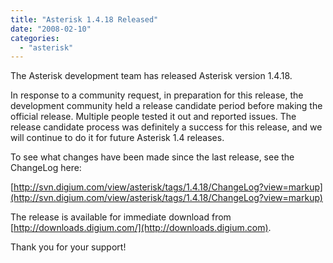```yaml
---
title: "Asterisk 1.4.18 Released"
date: "2008-02-10"
categories: 
  - "asterisk"
---
```


The Asterisk development team has released Asterisk version 1.4.18.

In response to a community request, in preparation for this release, the development community held a release candidate period before making the official release. Multiple people tested it out and reported issues. The release candidate process was definitely a success for this release, and we will continue to do it for future Asterisk 1.4 releases.

To see what changes have been made since the last release, see the ChangeLog here:

[http://svn.digium.com/view/asterisk/tags/1.4.18/ChangeLog?view=markup](http://svn.digium.com/view/asterisk/tags/1.4.18/ChangeLog?view=markup)

The release is available for immediate download from [http://downloads.digium.com/](http://downloads.digium.com).

Thank you for your support!
